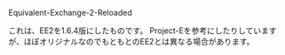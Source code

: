 Equivalent-Exchange-2-Reloaded

これは、EE2を1.6.4版にしたものです。
Project-Eを参考にしたりしていますが、ほぼオリジナルなのでもともとのEE2とは異なる場合があります。
